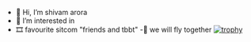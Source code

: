 - 👋 Hi, I’m shivam arora
- 👀 I’m interested in 
- 🎞 favourite sitcom "friends and tbbt"
-🚀 we will fly together
[![trophy](https://github-profile-trophy.vercel.app/?username=sheldon-o&theme=onedark&rank=S,A,AA,SS,SSS,AAA,B,C)](https://github.com/ryo-ma/github-profile-trophy)




<!---
sheldon-o/sheldon-o is a ✨ special ✨ repository because its `README.md` (this file) appears on your GitHub profile.
You can click the Preview link to take a look at your changes.
--->
